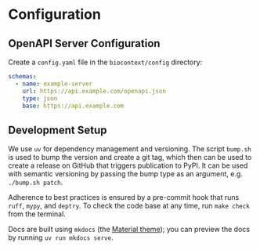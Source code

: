 # Configuration

## OpenAPI Server Configuration

Create a `config.yaml` file in the `biocontext/config` directory:

```yaml
schemas:
  - name: example-server
    url: https://api.example.com/openapi.json
    type: json
    base: https://api.example.com
```

## Development Setup

We use `uv` for dependency management and versioning. The script `bump.sh` is
used to bump the version and create a git tag, which then can be used to create
a release on GitHub that triggers publication to PyPI. It can be used with
semantic versioning by passing the bump type as an argument, e.g. `./bump.sh
patch`.

Adherence to best practices is ensured by a pre-commit hook that runs `ruff`,
`mypy`, and `deptry`. To check the code base at any time, run `make check` from
the terminal.

Docs are built using `mkdocs` (the [Material
theme](https://squidfunk.github.io/mkdocs-material/)); you can preview the docs
by running `uv run mkdocs serve`.
